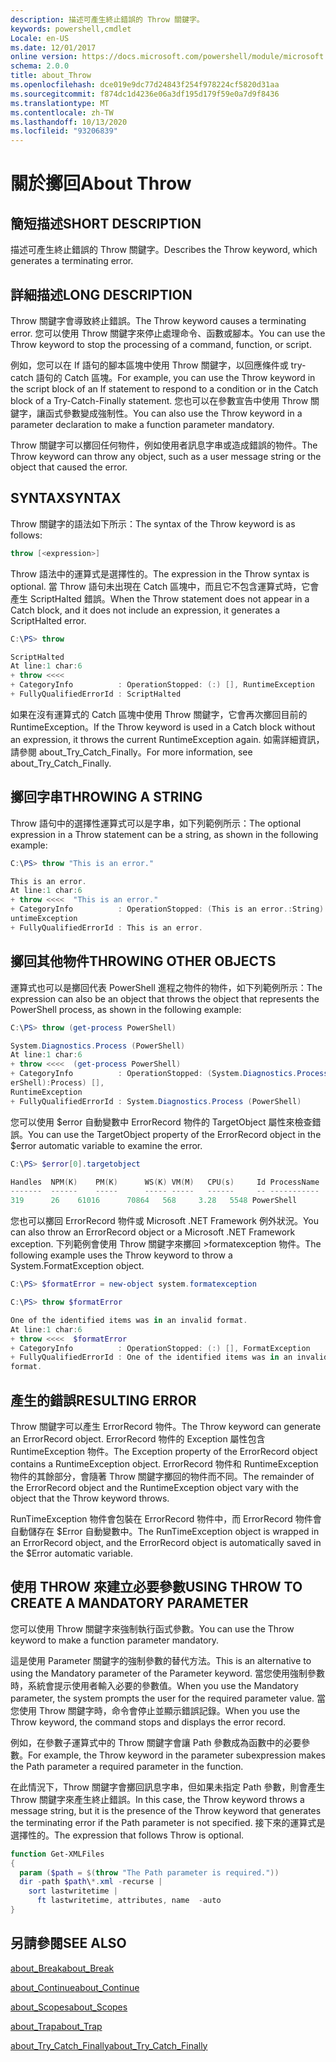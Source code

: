 ```yaml
---
description: 描述可產生終止錯誤的 Throw 關鍵字。
keywords: powershell,cmdlet
Locale: en-US
ms.date: 12/01/2017
online version: https://docs.microsoft.com/powershell/module/microsoft.powershell.core/about/about_throw?view=powershell-6&WT.mc_id=ps-gethelp
schema: 2.0.0
title: about_Throw
ms.openlocfilehash: dce019e9dc77d24843f254f978224cf5820d31aa
ms.sourcegitcommit: f874dc1d4236e06a3df195d179f59e0a7d9f8436
ms.translationtype: MT
ms.contentlocale: zh-TW
ms.lasthandoff: 10/13/2020
ms.locfileid: "93206839"
---
```

# <a name="about-throw"></a><span data-ttu-id="a2163-104">關於擲回</span><span class="sxs-lookup"><span data-stu-id="a2163-104">About Throw</span></span>

## <a name="short-description"></a><span data-ttu-id="a2163-105">簡短描述</span><span class="sxs-lookup"><span data-stu-id="a2163-105">SHORT DESCRIPTION</span></span>
<span data-ttu-id="a2163-106">描述可產生終止錯誤的 Throw 關鍵字。</span><span class="sxs-lookup"><span data-stu-id="a2163-106">Describes the Throw keyword, which generates a terminating error.</span></span>

## <a name="long-description"></a><span data-ttu-id="a2163-107">詳細描述</span><span class="sxs-lookup"><span data-stu-id="a2163-107">LONG DESCRIPTION</span></span>

<span data-ttu-id="a2163-108">Throw 關鍵字會導致終止錯誤。</span><span class="sxs-lookup"><span data-stu-id="a2163-108">The Throw keyword causes a terminating error.</span></span> <span data-ttu-id="a2163-109">您可以使用 Throw 關鍵字來停止處理命令、函數或腳本。</span><span class="sxs-lookup"><span data-stu-id="a2163-109">You can use the Throw keyword to stop the processing of a command, function, or script.</span></span>

<span data-ttu-id="a2163-110">例如，您可以在 If 語句的腳本區塊中使用 Throw 關鍵字，以回應條件或 try-catch 語句的 Catch 區塊。</span><span class="sxs-lookup"><span data-stu-id="a2163-110">For example, you can use the Throw keyword in the script block of an If statement to respond to a condition or in the Catch block of a Try-Catch-Finally statement.</span></span> <span data-ttu-id="a2163-111">您也可以在參數宣告中使用 Throw 關鍵字，讓函式參數變成強制性。</span><span class="sxs-lookup"><span data-stu-id="a2163-111">You can also use the Throw keyword in a parameter declaration to make a function parameter mandatory.</span></span>

<span data-ttu-id="a2163-112">Throw 關鍵字可以擲回任何物件，例如使用者訊息字串或造成錯誤的物件。</span><span class="sxs-lookup"><span data-stu-id="a2163-112">The Throw keyword can throw any object, such as a user message string or the object that caused the error.</span></span>

## <a name="syntax"></a><span data-ttu-id="a2163-113">SYNTAX</span><span class="sxs-lookup"><span data-stu-id="a2163-113">SYNTAX</span></span>

<span data-ttu-id="a2163-114">Throw 關鍵字的語法如下所示：</span><span class="sxs-lookup"><span data-stu-id="a2163-114">The syntax of the Throw keyword is as follows:</span></span>

```powershell
throw [<expression>]
```

<span data-ttu-id="a2163-115">Throw 語法中的運算式是選擇性的。</span><span class="sxs-lookup"><span data-stu-id="a2163-115">The expression in the Throw syntax is optional.</span></span> <span data-ttu-id="a2163-116">當 Throw 語句未出現在 Catch 區塊中，而且它不包含運算式時，它會產生 ScriptHalted 錯誤。</span><span class="sxs-lookup"><span data-stu-id="a2163-116">When the Throw statement does not appear in a Catch block, and it does not include an expression, it generates a ScriptHalted error.</span></span>

```powershell
C:\PS> throw

ScriptHalted
At line:1 char:6
+ throw <<<<
+ CategoryInfo          : OperationStopped: (:) [], RuntimeException
+ FullyQualifiedErrorId : ScriptHalted
```

<span data-ttu-id="a2163-117">如果在沒有運算式的 Catch 區塊中使用 Throw 關鍵字，它會再次擲回目前的 RuntimeException。</span><span class="sxs-lookup"><span data-stu-id="a2163-117">If the Throw keyword is used in a Catch block without an expression, it throws the current RuntimeException again.</span></span> <span data-ttu-id="a2163-118">如需詳細資訊，請參閱 about_Try_Catch_Finally。</span><span class="sxs-lookup"><span data-stu-id="a2163-118">For more information, see about_Try_Catch_Finally.</span></span>

## <a name="throwing-a-string"></a><span data-ttu-id="a2163-119">擲回字串</span><span class="sxs-lookup"><span data-stu-id="a2163-119">THROWING A STRING</span></span>

<span data-ttu-id="a2163-120">Throw 語句中的選擇性運算式可以是字串，如下列範例所示：</span><span class="sxs-lookup"><span data-stu-id="a2163-120">The optional expression in a Throw statement can be a string, as shown in the following example:</span></span>

```powershell
C:\PS> throw "This is an error."

This is an error.
At line:1 char:6
+ throw <<<<  "This is an error."
+ CategoryInfo          : OperationStopped: (This is an error.:String) [], R
untimeException
+ FullyQualifiedErrorId : This is an error.
```

## <a name="throwing-other-objects"></a><span data-ttu-id="a2163-121">擲回其他物件</span><span class="sxs-lookup"><span data-stu-id="a2163-121">THROWING OTHER OBJECTS</span></span>

<span data-ttu-id="a2163-122">運算式也可以是擲回代表 PowerShell 進程之物件的物件，如下列範例所示：</span><span class="sxs-lookup"><span data-stu-id="a2163-122">The expression can also be an object that throws the object that represents the PowerShell process, as shown in the following example:</span></span>

```powershell
C:\PS> throw (get-process PowerShell)

System.Diagnostics.Process (PowerShell)
At line:1 char:6
+ throw <<<<  (get-process PowerShell)
+ CategoryInfo          : OperationStopped: (System.Diagnostics.Process (Pow
erShell):Process) [],
RuntimeException
+ FullyQualifiedErrorId : System.Diagnostics.Process (PowerShell)
```

<span data-ttu-id="a2163-123">您可以使用 $error 自動變數中 ErrorRecord 物件的 TargetObject 屬性來檢查錯誤。</span><span class="sxs-lookup"><span data-stu-id="a2163-123">You can use the TargetObject property of the ErrorRecord object in the $error automatic variable to examine the error.</span></span>

```powershell
C:\PS> $error[0].targetobject

Handles  NPM(K)    PM(K)      WS(K) VM(M)   CPU(s)     Id ProcessName
-------  ------    -----      ----- -----   ------     -- -----------
319      26    61016      70864   568     3.28   5548 PowerShell
```

<span data-ttu-id="a2163-124">您也可以擲回 ErrorRecord 物件或 Microsoft .NET Framework 例外狀況。</span><span class="sxs-lookup"><span data-stu-id="a2163-124">You can also throw an ErrorRecord object or a Microsoft .NET Framework exception.</span></span> <span data-ttu-id="a2163-125">下列範例會使用 Throw 關鍵字來擲回 >formatexception 物件。</span><span class="sxs-lookup"><span data-stu-id="a2163-125">The following example uses the Throw keyword to throw a System.FormatException object.</span></span>

```powershell
C:\PS> $formatError = new-object system.formatexception

C:\PS> throw $formatError

One of the identified items was in an invalid format.
At line:1 char:6
+ throw <<<<  $formatError
+ CategoryInfo          : OperationStopped: (:) [], FormatException
+ FullyQualifiedErrorId : One of the identified items was in an invalid
format.
```

## <a name="resulting-error"></a><span data-ttu-id="a2163-126">產生的錯誤</span><span class="sxs-lookup"><span data-stu-id="a2163-126">RESULTING ERROR</span></span>

<span data-ttu-id="a2163-127">Throw 關鍵字可以產生 ErrorRecord 物件。</span><span class="sxs-lookup"><span data-stu-id="a2163-127">The Throw keyword can generate an ErrorRecord object.</span></span> <span data-ttu-id="a2163-128">ErrorRecord 物件的 Exception 屬性包含 RuntimeException 物件。</span><span class="sxs-lookup"><span data-stu-id="a2163-128">The Exception property of the ErrorRecord object contains a RuntimeException object.</span></span> <span data-ttu-id="a2163-129">ErrorRecord 物件和 RuntimeException 物件的其餘部分，會隨著 Throw 關鍵字擲回的物件而不同。</span><span class="sxs-lookup"><span data-stu-id="a2163-129">The remainder of the ErrorRecord object and the RuntimeException object vary with the object that the Throw keyword throws.</span></span>

<span data-ttu-id="a2163-130">RunTimeException 物件會包裝在 ErrorRecord 物件中，而 ErrorRecord 物件會自動儲存在 $Error 自動變數中。</span><span class="sxs-lookup"><span data-stu-id="a2163-130">The RunTimeException object is wrapped in an ErrorRecord object, and the ErrorRecord object is automatically saved in the $Error automatic variable.</span></span>

## <a name="using-throw-to-create-a-mandatory-parameter"></a><span data-ttu-id="a2163-131">使用 THROW 來建立必要參數</span><span class="sxs-lookup"><span data-stu-id="a2163-131">USING THROW TO CREATE A MANDATORY PARAMETER</span></span>

<span data-ttu-id="a2163-132">您可以使用 Throw 關鍵字來強制執行函式參數。</span><span class="sxs-lookup"><span data-stu-id="a2163-132">You can use the Throw keyword to make a function parameter mandatory.</span></span>

<span data-ttu-id="a2163-133">這是使用 Parameter 關鍵字的強制參數的替代方法。</span><span class="sxs-lookup"><span data-stu-id="a2163-133">This is an alternative to using the Mandatory parameter of the Parameter keyword.</span></span> <span data-ttu-id="a2163-134">當您使用強制參數時，系統會提示使用者輸入必要的參數值。</span><span class="sxs-lookup"><span data-stu-id="a2163-134">When you use the Mandatory parameter, the system prompts the user for the required parameter value.</span></span> <span data-ttu-id="a2163-135">當您使用 Throw 關鍵字時，命令會停止並顯示錯誤記錄。</span><span class="sxs-lookup"><span data-stu-id="a2163-135">When you use the Throw keyword, the command stops and displays the error record.</span></span>

<span data-ttu-id="a2163-136">例如，在參數子運算式中的 Throw 關鍵字會讓 Path 參數成為函數中的必要參數。</span><span class="sxs-lookup"><span data-stu-id="a2163-136">For example, the Throw keyword in the parameter subexpression makes the Path parameter a required parameter in the function.</span></span>

<span data-ttu-id="a2163-137">在此情況下，Throw 關鍵字會擲回訊息字串，但如果未指定 Path 參數，則會產生 Throw 關鍵字來產生終止錯誤。</span><span class="sxs-lookup"><span data-stu-id="a2163-137">In this case, the Throw keyword throws a message string, but it is the presence of the Throw keyword that generates the terminating error if the Path parameter is not specified.</span></span> <span data-ttu-id="a2163-138">接下來的運算式是選擇性的。</span><span class="sxs-lookup"><span data-stu-id="a2163-138">The expression that follows Throw is optional.</span></span>

```powershell
function Get-XMLFiles
{
  param ($path = $(throw "The Path parameter is required."))
  dir -path $path\*.xml -recurse |
    sort lastwritetime |
      ft lastwritetime, attributes, name  -auto
}
```

## <a name="see-also"></a><span data-ttu-id="a2163-139">另請參閱</span><span class="sxs-lookup"><span data-stu-id="a2163-139">SEE ALSO</span></span>

[<span data-ttu-id="a2163-140">about_Break</span><span class="sxs-lookup"><span data-stu-id="a2163-140">about_Break</span></span>](about_Break.md)

[<span data-ttu-id="a2163-141">about_Continue</span><span class="sxs-lookup"><span data-stu-id="a2163-141">about_Continue</span></span>](about_Continue.md)

[<span data-ttu-id="a2163-142">about_Scopes</span><span class="sxs-lookup"><span data-stu-id="a2163-142">about_Scopes</span></span>](about_Scopes.md)

[<span data-ttu-id="a2163-143">about_Trap</span><span class="sxs-lookup"><span data-stu-id="a2163-143">about_Trap</span></span>](about_Trap.md)

[<span data-ttu-id="a2163-144">about_Try_Catch_Finally</span><span class="sxs-lookup"><span data-stu-id="a2163-144">about_Try_Catch_Finally</span></span>](about_Try_Catch_Finally.md)
